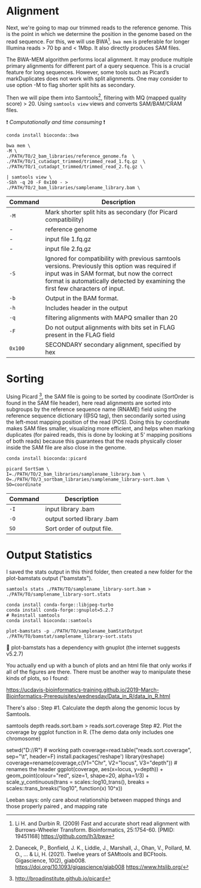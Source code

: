 # Alignment 

Next, we're going to map our trimmed reads to the reference genome. This is the point in which we determine the position in the genome based on the read sequence. For this, we will use BWA[^1]. `bwa mem` is preferable for longer Illumina reads  > 70 bp and < 1Mbp. It also directly produces SAM files. 

The BWA-MEM algorithm performs local alignment. It may produce multiple primary alignments for different part of a query sequence. This is a crucial feature for long sequences. However, some tools such as Picard’s markDuplicates does not work with split alignments. One may consider to use option -M to flag shorter split hits as secondary.

Then we will pipe them into Samtools[^2], filtering with MQ (mapped quality score) > 20. Using `samtools view` views and converts SAM/BAM/CRAM files. 

:exclamation: *Computationally and time consuming* :exclamation:

```
conda install bioconda::bwa

bwa mem \
-M \
./PATH/TO/2_bam_libraries/reference_genome.fa  \
./PATH/TO/1_cutadapt_trimmed/trimmed_read_1.fq.gz  \
./PATH/TO/1_cutadapt_trimmed/trimmed_read_2.fq.gz \

| samtools view \
-Sbh -q 20 -F 0x100 - > ./PATH/TO/2_bam_libraries/samplename_library.bam \
```

| Command      | Description |
| ----------- | ----------- |
| `-M` | Mark shorter split hits as secondary (for Picard compatibility) |
| - | reference genome |
| - | input file 1.fq.gz |
| - | input file 2.fq.gz |
| `-S` | Ignored for compatibility with previous samtools versions. Previously this option was required if input was in SAM format, but now the correct format is automatically detected by examining the first few characters of input. |
| `-b` |Output in the BAM format.|
| `-h` | Includes header in the output|
| `-q` | filtering alignments with MAPQ smaller than 20 |
| `-F` | Do not output alignments with bits set in FLAG present in the FLAG field |
| `0x100` |	SECONDARY	secondary alignment, specified by hex|

# Sorting
Using Picard [^3], the SAM file is going to be sorted by coodinate (SortOrder is found in the SAM file header), here read alignments are sorted into subgroups by the reference sequence name (RNAME) field using the reference sequence dictionary (@SQ tag), then secondarily sorted using the left-most mapping position of the read (POS). Doing this by coordinate makes SAM files smaller, visualizing more efficient, and helps when marking duplicates (for paired reads, this is done by looking at 5' mapping positions of both reads) because this guarantees that the reads physically closer inside the SAM file are also close in the genome.
 
```
conda install bioconda::picard

picard SortSam \
I=./PATH/TO/2_bam_libraries/samplename_library.bam \
O=./PATH/TO/3_sortbam_libraries/samplename_library-sort.bam \
SO=coordinate 
```

| Command      | Description |
| ----------- | ----------- |
| `-I` | input library .bam |
| `-O` | output sorted library .bam |
| `SO` | Sort order of output file. |

# Output Statistics 

I saved the stats output in this third folder, then created a new folder for the plot-bamstats output ("bamstats").

`samtools stats ./PATH/TO/samplename_library-sort.bam > ./PATH/TO/samplename_library-sort.stats`

```
conda install conda-forge::libjpeg-turbo
conda install conda-forge::gnuplot=5.2.7
# Reinstall samtools
conda install bioconda::samtools

plot-bamstats -p ./PATH/TO/samplename_bamStatOutput ./PATH/TO/bamstat/samplename_library-sort.stats 
```
:memo: plot-bamstats has a dependency with gnuplot (the internet suggests v5.2.7) 

You actually end up with a bunch of plots and an html file that only works if all of the figures are there. There must be another way to manipulate these kinds of plots, so I found:

https://ucdavis-bioinformatics-training.github.io/2019-March-Bioinformatics-Prerequisites/wednesday/Data_in_R/data_in_R.html


There's also : 
Step #1. Calculate the depth along the genomic locus by Samtools.

samtools depth reads.sort.bam > reads.sort.coverage
Step #2. Plot the coverage by ggplot function in R. (The demo data only includes one chromosome)

setwd("D://R")  # working path
coverage=read.table("reads.sort.coverage", sep="\t", header=F)
install.packages('reshape')
library(reshape)
coverage=rename(coverage,c(V1="Chr", V2="locus", V3="depth")) # renames the header
ggplot(coverage, aes(x=locus, y=depth)) +
geom_point(colour="red", size=1, shape=20, alpha=1/3) +
scale_y_continuous(trans = scales::log10_trans(), breaks = scales::trans_breaks("log10", function(x) 10^x))

Leeban says: only care about relationship between mapped things and those properly paired , and mapping rate 

[^1]: Li H. and Durbin R. (2009) Fast and accurate short read alignment with Burrows-Wheeler Transform. Bioinformatics, 25:1754-60. [PMID: 19451168] <https://github.com/lh3/bwa>
[^2]: Danecek, P., Bonfield, J. K., Liddle, J., Marshall, J., Ohan, V., Pollard, M. O., ... & Li, H. (2021). Twelve years of SAMtools and BCFtools. Gigascience, 10(2), giab008. <https://doi.org/10.1093/gigascience/giab008> <https://www.htslib.org/>
[^3]: <http://broadinstitute.github.io/picard>

